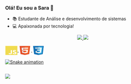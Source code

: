 ### Olá! Eu sou a Sara 🌟

- 📚 Estudante de Análise e desenvolvimento de sistemas 
- 💻 Apaixonada por tecnologia!

<div align="center">
    <a href="https://github.com/sara-larissa">
    <img height="160em" src="https://github-readme-stats.vercel.app/api?username=sara-larissa&show_icons=true&theme=radical&include_all_commits=true&count_private=true"/>
    <img height="160em" src="https://github-readme-stats.vercel.app/api/top-langs/?username=sara-larissa&layout=compact&langs_count=7&theme=radical"/>
  </div>

  <div style="display: inline_block"><br>
  <img align="center" alt="sara-Js" height="30" width="40" src="https://raw.githubusercontent.com/devicons/devicon/master/icons/javascript/javascript-plain.svg">
<!--   <img align="center" alt="sara-React" height="30" width="40" src="https://raw.githubusercontent.com/devicons/devicon/master/icons/react/react-original.svg"> -->
  <img align="center" alt="sara-HTML" height="30" width="40" src="https://raw.githubusercontent.com/devicons/devicon/master/icons/html5/html5-original.svg">
  <img align="center" alt="sara-CSS" height="30" width="40" src="https://raw.githubusercontent.com/devicons/devicon/master/icons/css3/css3-original.svg">
<!-- <img align="center" alt="sara-Csharp" height="30" width="40" src="https://raw.githubusercontent.com/devicons/devicon/master/icons/csharp/csharp-original -->
      
 ![Snake animation](https://github.com/sara-larissa/sara-larissa/blob/output/github-contribution-grid-snake.svg)

                                                                    
  </div>
  
  ##

<div> 
  <a href="https://www.linkedin.com/in/sara-souza-aa5a431b1/" target="_blank"><img src="https://img.shields.io/badge/-LinkedIn-%230077B5?style=for-the-badge&logo=linkedin&logoColor=white" target="_blank"></a>  
</div>
